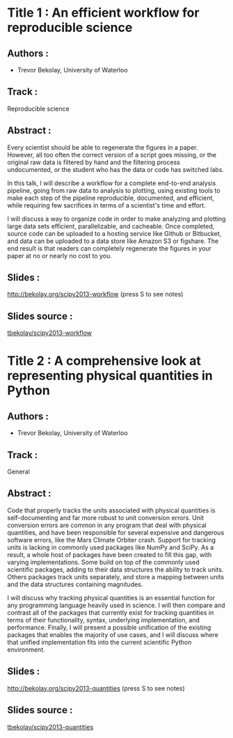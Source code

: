 Title 1 : An efficient workflow for reproducible science
========================================================

Authors :
----------

- Trevor Bekolay, University of Waterloo

Track :
-------

Reproducible science

Abstract :
----------

Every scientist should be able to regenerate the figures in a
paper. However, all too often the correct version of a script goes
missing, or the original raw data is filtered by hand and the
filtering process undocumented, or the student who has the data or
code has switched labs.

In this talk, I will describe a workflow for a complete end-to-end
analysis pipeline, going from raw data to analysis to plotting, using
existing tools to make each step of the pipeline reproducible,
documented, and efficient, while requiring few sacrifices in terms of
a scientist's time and effort.

I will discuss a way to organize code in order to make analyzing and
plotting large data sets efficient, parallelizable, and
cacheable. Once completed, source code can be uploaded to a hosting
service like Github or Bitbucket, and data can be uploaded to a data
store like Amazon S3 or figshare. The end result is that readers can
completely regenerate the figures in your paper at no or nearly no
cost to you.

Slides :
--------

<http://bekolay.org/scipy2013-workflow> (press S to see notes)

Slides source :
---------------

[tbekolay/scipy2013-workflow](https://github.com/tbekolay/scipy2013-workflow)

Title 2 : A comprehensive look at representing physical quantities in Python
============================================================================

Authors :
----------

- Trevor Bekolay, University of Waterloo

Track :
-------

General

Abstract :
----------

Code that properly tracks the units associated with physical
quantities is self-documenting and far more robust to unit conversion
errors. Unit conversion errors are common in any program that deal
with physical quantities, and have been responsible for several
expensive and dangerous software errors, like the Mars Climate Orbiter
crash. Support for tracking units is lacking in commonly used packages
like NumPy and SciPy. As a result, a whole host of packages have been
created to fill this gap, with varying implementations. Some build on
top of the commonly used scientific packages, adding to their data
structures the ability to track units. Others packages track units
separately, and store a mapping between units and the data structures
containing magnitudes.

I will discuss why tracking physical quantities is an essential
function for any programming language heavily used in science. I will
then compare and contrast all of the packages that currently exist for
tracking quantities in terms of their functionality, syntax,
underlying implementation, and performance. Finally, I will present a
possible unification of the existing packages that enables the
majority of use cases, and I will discuss where that unified
implementation fits into the current scientific Python environment.

Slides :
--------

<http://bekolay.org/scipy2013-quantities> (press S to see notes)

Slides source :
---------------

[tbekolay/scipy2013-quantities](https://github.com/tbekolay/scipy2013-quantities)
